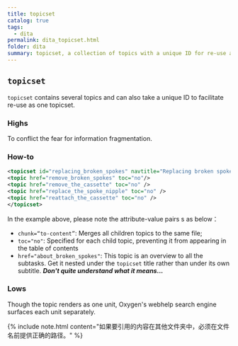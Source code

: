 ```yaml
---
title: topicset
catalog: true
tags: 
  - dita
permalink: dita_topicset.html
folder: dita
summary: topicset, a collection of topics with a unique ID for re-use as a whole
---
```


## `topicset`

`topicset` contains several topics and can also take a unique ID to facilitate re-use as one topicset.

### Highs

To conflict the fear for information fragmentation.

### How-to

```XML
<topicset id="replacing_broken_spokes" navtitle="Replacing broken spokes" href="about_broken_spokes" chunk="to-content">
<topic href="remove_broken_spokes" toc="no"/>
<topic href="remove_the_cassette" toc="no" />
<topic href="replace_the_spoke_nipple" toc="no" />
<topic href="reattach_the_cassette" toc="no" />
</topicset>
```

In the example above, please note the attribute-value pairs s as below：

-   `chunk=“to-content”`: Merges all children topics to the same file;
-   `toc="no"`: Specified for each child topic, preventing it from appearing in the table of contents
-   `href="about_broken_spokes"`: This topic is an overview to all the subtasks. Get it nested under the `topicset` title rather than under its own subtitle. ***Don't quite understand what it means...***

### Lows

Though the topic renders as one unit, Oxygen's webhelp search engine surfaces each unit separately.




{% include note.html content="如果要引用的内容在其他文件夹中，必须在文件名前提供正确的路径。" %}



